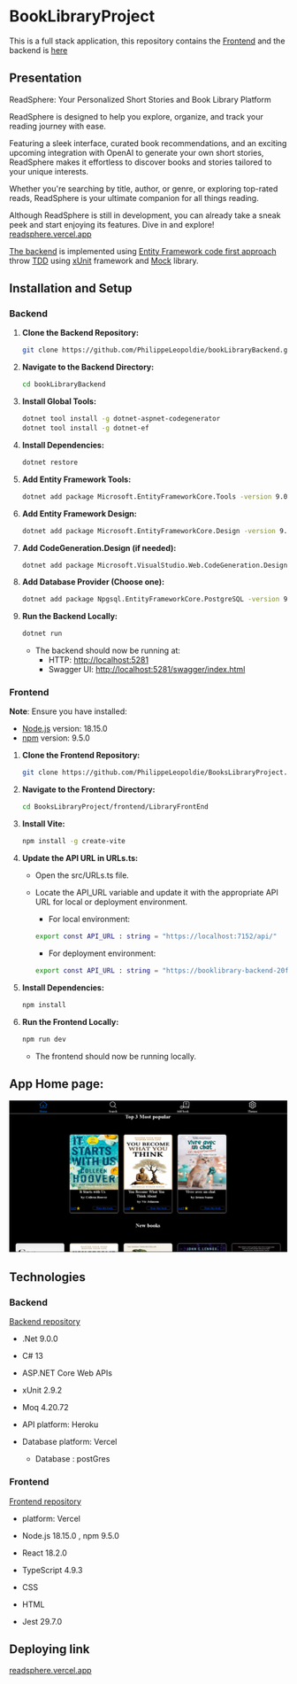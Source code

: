 # BookLibraryProject
This is a full stack application, this repository contains the [Frontend](https://github.com/PhilippeLeopoldie/BooksLibraryProject/tree/master/frontend/LibraryFrontEnd) and the backend is [here](https://github.com/PhilippeLeopoldie/bookLibraryBackend)

## Presentation 

ReadSphere: Your Personalized Short Stories and Book Library Platform

ReadSphere is designed to help you explore, organize, and track your reading journey with ease. 

Featuring a sleek interface, curated book recommendations, and an exciting upcoming integration with OpenAI to generate your own short stories,
ReadSphere makes it effortless to discover books and stories tailored to your unique interests. 

Whether you're searching by title, author, or genre, or exploring top-rated reads, ReadSphere is your ultimate companion for all things reading.

Although ReadSphere is still in development, you can already take a sneak peek and start enjoying its features. Dive in and explore! [readsphere.vercel.app](https://readsphere.vercel.app)



[The backend](https://github.com/PhilippeLeopoldie/bookLibraryBackend) is implemented using <span style = "color: green">[Entity Framework code first approach](https://learn.microsoft.com/en-us/ef/ef6/get-started) </span> throw <span style = "color: green"> [TDD](https://en.wikipedia.org/wiki/Test-driven_development) </span> using <span style = "color: green">[xUnit](https://xunit.net/) </span>framework and <span style = "color: green">[Mock](https://github.com/devlooped/moq) </span>library.


## Installation and Setup

### Backend
1. **Clone the Backend Repository:**
    ```bash
    git clone https://github.com/PhilippeLeopoldie/bookLibraryBackend.git
    ```

2. **Navigate to the Backend Directory:**
    ```bash
    cd bookLibraryBackend
    ```

3. **Install Global Tools:**
    ```bash
    dotnet tool install -g dotnet-aspnet-codegenerator
    dotnet tool install -g dotnet-ef
    ```

4. **Install Dependencies:**
    ```bash
    dotnet restore
    ```

5. **Add Entity Framework Tools:**
    ```bash
    dotnet add package Microsoft.EntityFrameworkCore.Tools -version 9.0.0
    ```

6. **Add Entity Framework Design:**
    ```bash
    dotnet add package Microsoft.EntityFrameworkCore.Design -version 9.0.0
    ```

7. **Add CodeGeneration.Design (if needed):**
    ```bash
    dotnet add package Microsoft.VisualStudio.Web.CodeGeneration.Design -version 9.0.0
    ```

8. **Add Database Provider (Choose one):**
    ```bash
    dotnet add package Npgsql.EntityFrameworkCore.PostgreSQL -version 9.0.2
    ```

9. **Run the Backend Locally:**
    ```bash
    dotnet run
    ```
    - The backend should now be running at:
        - HTTP: [http://localhost:5281](https://localhost:5281)  
        - Swagger UI: [http://localhost:5281/swagger/index.html](http://localhost:5281/swagger/index.html)
        
### Frontend
 **Note**: Ensure you have installed:
 - [Node.js](https://nodejs.org/) version: 18.15.0 
 - [npm](https://www.npmjs.com/)  version: 9.5.0
    

1. **Clone the Frontend Repository:**
    ```bash
    git clone https://github.com/PhilippeLeopoldie/BooksLibraryProject.git
    ```

2. **Navigate to the Frontend Directory:**
    ```bash
    cd BooksLibraryProject/frontend/LibraryFrontEnd
    ```

3. **Install Vite:**
    ```bash
    npm install -g create-vite
    ```

4. **Update the API URL in URLs.ts:**

    - Open the src/URLs.ts file.

    - Locate the API_URL variable and update it with the appropriate API URL for local or deployment environment.
      - For local environment:
      ```bash
      export const API_URL : string = "https://localhost:7152/api/"
      ```
      - For deployment environment:
      ```bash
      export const API_URL : string = "https://booklibrary-backend-20f7a19cecb2.herokuapp.com/api/" 
      ```

5. **Install Dependencies:**
    ```bash
    npm install
    ```

6. **Run the Frontend Locally:**
    ```bash
    npm run dev
    ```
    - The frontend should now be running locally.
    

## App Home page:
![my image](presentation_image_dark_mode.png)


## Technologies

### Backend

  [Backend repository](https://github.com/PhilippeLeopoldie/bookLibraryBackend)
  
  - .Net 9.0.0

  - C# 13

  - ASP.NET Core Web APIs
  
  - xUnit 2.9.2
  
  - Moq 4.20.72

  - API platform: Heroku

  - Database platform: Vercel

    - Database : postGres

### Frontend

  [Frontend repository](https://github.com/PhilippeLeopoldie/BooksLibraryProject/tree/master/frontend/LibraryFrontEnd)

  - platform: Vercel
  
  - Node.js 18.15.0 , npm 9.5.0

  - React 18.2.0

  - TypeScript 4.9.3

  - CSS

  - HTML
  
  - Jest  29.7.0


## Deploying link

[readsphere.vercel.app](https://readsphere.vercel.app)
